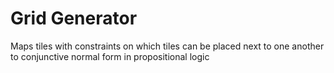 # Grid Generator
Maps tiles with constraints on which tiles can be placed next to one another to conjunctive normal form in propositional logic

